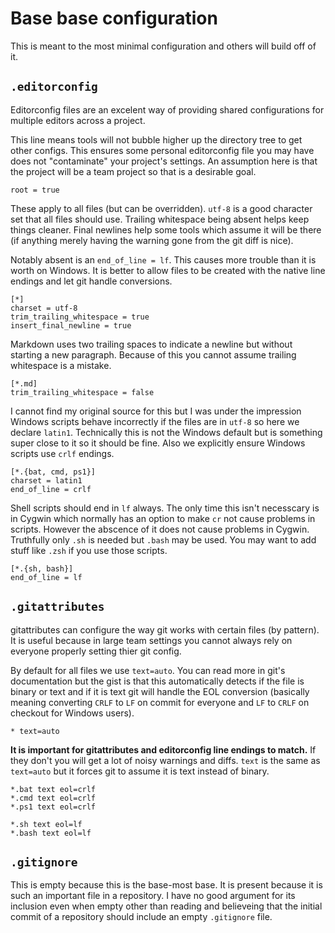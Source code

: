 # Base base configuration

This is meant to the most minimal configuration and others will build off of it.

## `.editorconfig`

Editorconfig files are an excelent way of providing shared configurations for multiple editors
across a project.

This line means tools will not bubble higher up the directory tree to get other configs. This
ensures some personal editorconfig file you may have does not "contaminate" your project's settings.
An assumption here is that the project will be a team project so that is a desirable goal.

    root = true

These apply to all files (but can be overridden). `utf-8` is a good character set that all files
should use. Trailing whitespace being absent helps keep things cleaner. Final newlines help some
tools which assume it will be there (if anything merely having the warning gone from the git diff
is nice).

Notably absent is an `end_of_line = lf`. This causes more trouble than it is worth on Windows. It is
better to allow files to be created with the native line endings and let git handle conversions.

    [*]
    charset = utf-8
    trim_trailing_whitespace = true
    insert_final_newline = true

Markdown uses two trailing spaces to indicate a newline but without starting a new paragraph.
Because of this you cannot assume trailing whitespace is a mistake.

    [*.md]
    trim_trailing_whitespace = false

I cannot find my original source for this but I was under the impression Windows scripts behave
incorrectly if the files are in `utf-8` so here we declare `latin1`. Technically this is not the
Windows default but is something super close to it so it should be fine. Also we explicitly ensure
Windows scripts use `crlf` endings.

    [*.{bat, cmd, ps1}]
    charset = latin1
    end_of_line = crlf

Shell scripts should end in `lf` always. The only time this isn't necesscary is in Cygwin which
normally has an option to make `cr` not cause problems in scripts. However the abscence of it does
not cause problems in Cygwin. Truthfully only `.sh` is needed but `.bash` may be used. You may want
to add stuff like `.zsh` if you use those scripts.

    [*.{sh, bash}]
    end_of_line = lf

## `.gitattributes`

gitattributes can configure the way git works with certain files (by pattern). It is useful because
in large team settings you cannot always rely on everyone properly setting thier git config.

By default for all files we use `text=auto`. You can read more in git's documentation but the gist
is that this automatically detects if the file is binary or text and if it is text git will handle
the EOL conversion (basically meaning converting `CRLF` to `LF` on commit for everyone and `LF` to
`CRLF` on checkout for Windows users).

    * text=auto

**It is important for gitattributes and editorconfig line endings to match.** If they don't you will
get a lot of noisy warnings and diffs. `text` is the same as `text=auto` but it forces git to assume
it is text instead of binary.

    *.bat text eol=crlf
    *.cmd text eol=crlf
    *.ps1 text eol=crlf

    *.sh text eol=lf
    *.bash text eol=lf

## `.gitignore`

This is empty because this is the base-most base. It is present because it is such an important file
in a repository. I have no good argument for its inclusion even when empty other than reading and
believeing that the initial commit of a repository should include an empty `.gitignore` file.
